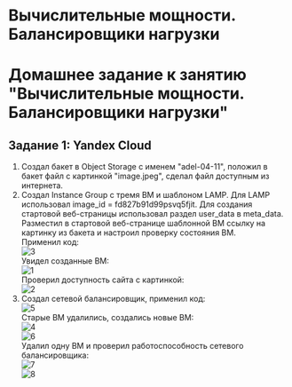 # Вычислительные мощности. Балансировщики нагрузки
# Домашнее задание к занятию "Вычислительные мощности. Балансировщики нагрузки"

## Задание 1: Yandex Cloud
  1. Создал бакет в Object Storage с именем "adel-04-11", положил в бакет файл с картинкой "image.jpeg", сделал файл доступным из интернета.
  2. Создал Instance Group с тремя ВМ и шаблоном LAMP. Для LAMP использовал image_id = fd827b91d99psvq5fjit. Для создания стартовой веб-страницы использовал раздел user_data в meta_data. Разместил в стартовой веб-странице шаблонной ВМ ссылку на картинку из бакета и настроил проверку состояния ВМ.  
     Применил код:  
     ![3](https://github.com/user-attachments/assets/053d1ba9-675e-42b8-b3f6-23c231f1697f)  
     Увидел созданные ВМ:  
     ![1](https://github.com/user-attachments/assets/16b840d7-ce84-4f3e-896c-c7a2156fa447)  
     Проверил доступность сайта с картинкой:  
     ![2](https://github.com/user-attachments/assets/b3073a2c-d489-4415-8cc7-1c9745e99d7c)
  3. Создал сетевой балансировщик, применил код:   
     ![5](https://github.com/user-attachments/assets/934ea04a-76a3-487c-83c2-2b56eccbce1a)  
     Старые ВМ удалились, создались новые ВМ:  
     ![4](https://github.com/user-attachments/assets/374b10d7-fe43-43fa-a3cb-1a596d4b801c)  
     ![6](https://github.com/user-attachments/assets/78bc2809-f366-4e50-a4d7-ecccf217cf73)  
     Удалил одну ВМ и проверил работоспособность сетевого балансировщика:  
     ![7](https://github.com/user-attachments/assets/8a90397b-8d27-4bf2-a2ae-ba236fc9e7e6)  
     ![8](https://github.com/user-attachments/assets/ae4fffbc-b7eb-4ccf-ac38-c0b412d8fef5)

